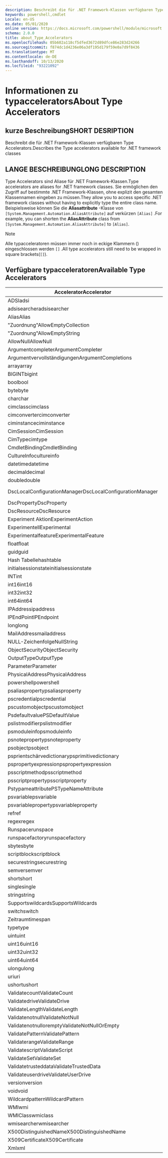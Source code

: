 ```yaml
---
description: Beschreibt die für .NET Framework-Klassen verfügbaren Type Accelerators.
keywords: powershell,cmdlet
Locale: en-US
ms.date: 05/01/2020
online version: https://docs.microsoft.com/powershell/module/microsoft.powershell.core/about/about_type_accelerators?view=powershell-6.0&WT.mc_id=ps-gethelp
schema: 2.0.0
title: about_Type_Accelerators
ms.openlocfilehash: 05b602a118cf5dfed3672d89dfce86e283d24266
ms.sourcegitcommit: f874dc1d4236e06a3df195d179f59e0a7d9f8436
ms.translationtype: MT
ms.contentlocale: de-DE
ms.lasthandoff: 10/13/2020
ms.locfileid: "93221092"
---
```

# <a name="about-type-accelerators"></a><span data-ttu-id="50f4c-104">Informationen zu typaccelerators</span><span class="sxs-lookup"><span data-stu-id="50f4c-104">About Type Accelerators</span></span>

## <a name="short-desription"></a><span data-ttu-id="50f4c-105">kurze Beschreibung</span><span class="sxs-lookup"><span data-stu-id="50f4c-105">SHORT DESRIPTION</span></span>
<span data-ttu-id="50f4c-106">Beschreibt die für .NET Framework-Klassen verfügbaren Type Accelerators.</span><span class="sxs-lookup"><span data-stu-id="50f4c-106">Describes the Type accelerators available for .NET framework classes</span></span>

## <a name="long-description"></a><span data-ttu-id="50f4c-107">LANGE BESCHREIBUNG</span><span class="sxs-lookup"><span data-stu-id="50f4c-107">LONG DESCRIPTION</span></span>

<span data-ttu-id="50f4c-108">Type Accelerators sind Aliase für .NET Framework-Klassen.</span><span class="sxs-lookup"><span data-stu-id="50f4c-108">Type accelerators are aliases for .NET framework classes.</span></span> <span data-ttu-id="50f4c-109">Sie ermöglichen den Zugriff auf bestimmte .NET Framework-Klassen, ohne explizit den gesamten Klassennamen eingeben zu müssen.</span><span class="sxs-lookup"><span data-stu-id="50f4c-109">They allow you to access specific .NET framework classes without having to explicitly type the entire class name.</span></span> <span data-ttu-id="50f4c-110">Beispielsweise können Sie die **Aliasattribute** -Klasse von `[System.Management.Automation.AliasAttribute]` auf verkürzen `[Alias]` .</span><span class="sxs-lookup"><span data-stu-id="50f4c-110">For example, you can shorten the **AliasAttribute** class from `[System.Management.Automation.AliasAttribute]` to `[Alias]`.</span></span>

> [!NOTE]
> <span data-ttu-id="50f4c-111">Alle typacceleratoren müssen immer noch in eckige Klammern () eingeschlossen werden `[]` .</span><span class="sxs-lookup"><span data-stu-id="50f4c-111">All type accelerators still need to be wrapped in square brackets(`[]`).</span></span>

## <a name="available-type-accelerators"></a><span data-ttu-id="50f4c-112">Verfügbare typacceleratoren</span><span class="sxs-lookup"><span data-stu-id="50f4c-112">Available Type Accelerators</span></span>

|        <span data-ttu-id="50f4c-113">Accelerator</span><span class="sxs-lookup"><span data-stu-id="50f4c-113">Accelerator</span></span>          |                           <span data-ttu-id="50f4c-114">FullClassName</span><span class="sxs-lookup"><span data-stu-id="50f4c-114">Full Class Name</span></span>                           |
|---------------------------- | ------------------------------------------------------------------- |
|<span data-ttu-id="50f4c-115">ADSI</span><span class="sxs-lookup"><span data-stu-id="50f4c-115">adsi</span></span>                         | <span data-ttu-id="50f4c-116">System. Director yservices. Director yentry</span><span class="sxs-lookup"><span data-stu-id="50f4c-116">System.DirectoryServices.DirectoryEntry</span></span>                             |
|<span data-ttu-id="50f4c-117">adsisearcher</span><span class="sxs-lookup"><span data-stu-id="50f4c-117">adsisearcher</span></span>                 | <span data-ttu-id="50f4c-118">System. Director yservices. Director ysearcher</span><span class="sxs-lookup"><span data-stu-id="50f4c-118">System.DirectoryServices.DirectorySearcher</span></span>                          |
|<span data-ttu-id="50f4c-119">Alias</span><span class="sxs-lookup"><span data-stu-id="50f4c-119">Alias</span></span>                        | <span data-ttu-id="50f4c-120">System. Management. Automation. Aliasattribute</span><span class="sxs-lookup"><span data-stu-id="50f4c-120">System.Management.Automation.AliasAttribute</span></span>                         |
|<span data-ttu-id="50f4c-121">"Zuordnung"</span><span class="sxs-lookup"><span data-stu-id="50f4c-121">AllowEmptyCollection</span></span>         | <span data-ttu-id="50f4c-122">System. Management. Automation. zuwemptycollectionattribute</span><span class="sxs-lookup"><span data-stu-id="50f4c-122">System.Management.Automation.AllowEmptyCollectionAttribute</span></span>          |
|<span data-ttu-id="50f4c-123">"Zuordnung"</span><span class="sxs-lookup"><span data-stu-id="50f4c-123">AllowEmptyString</span></span>             | <span data-ttu-id="50f4c-124">System. Management. Automation. zuwemptystringattribute</span><span class="sxs-lookup"><span data-stu-id="50f4c-124">System.Management.Automation.AllowEmptyStringAttribute</span></span>              |
|<span data-ttu-id="50f4c-125">AllowNull</span><span class="sxs-lookup"><span data-stu-id="50f4c-125">AllowNull</span></span>                    | <span data-ttu-id="50f4c-126">System. Management. Automation. allownullattribute</span><span class="sxs-lookup"><span data-stu-id="50f4c-126">System.Management.Automation.AllowNullAttribute</span></span>                     |
|<span data-ttu-id="50f4c-127">Argumentcompleter</span><span class="sxs-lookup"><span data-stu-id="50f4c-127">ArgumentCompleter</span></span>            | <span data-ttu-id="50f4c-128">System. Management. Automation. argumentcompleterattribute</span><span class="sxs-lookup"><span data-stu-id="50f4c-128">System.Management.Automation.ArgumentCompleterAttribute</span></span>             |
|<span data-ttu-id="50f4c-129">Argumentvervollständigungen</span><span class="sxs-lookup"><span data-stu-id="50f4c-129">ArgumentCompletions</span></span>          | <span data-ttu-id="50f4c-130">System. Management. Automation. argumentcompletionsattribute</span><span class="sxs-lookup"><span data-stu-id="50f4c-130">System.Management.Automation.ArgumentCompletionsAttribute</span></span>           |
|<span data-ttu-id="50f4c-131">array</span><span class="sxs-lookup"><span data-stu-id="50f4c-131">array</span></span>                        | <span data-ttu-id="50f4c-132">System.Array</span><span class="sxs-lookup"><span data-stu-id="50f4c-132">System.Array</span></span>                                                        |
|<span data-ttu-id="50f4c-133">BIGINT</span><span class="sxs-lookup"><span data-stu-id="50f4c-133">bigint</span></span>                       | <span data-ttu-id="50f4c-134">System. Numerics. BigInteger</span><span class="sxs-lookup"><span data-stu-id="50f4c-134">System.Numerics.BigInteger</span></span>                                          |
|<span data-ttu-id="50f4c-135">bool</span><span class="sxs-lookup"><span data-stu-id="50f4c-135">bool</span></span>                         | <span data-ttu-id="50f4c-136">System.Boolean</span><span class="sxs-lookup"><span data-stu-id="50f4c-136">System.Boolean</span></span>                                                      |
|<span data-ttu-id="50f4c-137">byte</span><span class="sxs-lookup"><span data-stu-id="50f4c-137">byte</span></span>                         | <span data-ttu-id="50f4c-138">System.Byte</span><span class="sxs-lookup"><span data-stu-id="50f4c-138">System.Byte</span></span>                                                         |
|<span data-ttu-id="50f4c-139">char</span><span class="sxs-lookup"><span data-stu-id="50f4c-139">char</span></span>                         | <span data-ttu-id="50f4c-140">System.Char</span><span class="sxs-lookup"><span data-stu-id="50f4c-140">System.Char</span></span>                                                         |
|<span data-ttu-id="50f4c-141">cimclass</span><span class="sxs-lookup"><span data-stu-id="50f4c-141">cimclass</span></span>                     | <span data-ttu-id="50f4c-142">Microsoft. Management. Infrastructure. cimclass</span><span class="sxs-lookup"><span data-stu-id="50f4c-142">Microsoft.Management.Infrastructure.CimClass</span></span>                        |
|<span data-ttu-id="50f4c-143">cimconverter</span><span class="sxs-lookup"><span data-stu-id="50f4c-143">cimconverter</span></span>                 | <span data-ttu-id="50f4c-144">Microsoft. Management. Infrastructure. cimconverter</span><span class="sxs-lookup"><span data-stu-id="50f4c-144">Microsoft.Management.Infrastructure.CimConverter</span></span>                    |
|<span data-ttu-id="50f4c-145">ciminstance</span><span class="sxs-lookup"><span data-stu-id="50f4c-145">ciminstance</span></span>                  | <span data-ttu-id="50f4c-146">Microsoft.Management.Infrastructure.CimInstance</span><span class="sxs-lookup"><span data-stu-id="50f4c-146">Microsoft.Management.Infrastructure.CimInstance</span></span>                     |
|<span data-ttu-id="50f4c-147">CimSession</span><span class="sxs-lookup"><span data-stu-id="50f4c-147">CimSession</span></span>                   | <span data-ttu-id="50f4c-148">Microsoft.Management.Infrastructure.CimSession</span><span class="sxs-lookup"><span data-stu-id="50f4c-148">Microsoft.Management.Infrastructure.CimSession</span></span>                      |
|<span data-ttu-id="50f4c-149">CimType</span><span class="sxs-lookup"><span data-stu-id="50f4c-149">cimtype</span></span>                      | <span data-ttu-id="50f4c-150">Microsoft. Management. Infrastructure. CimType</span><span class="sxs-lookup"><span data-stu-id="50f4c-150">Microsoft.Management.Infrastructure.CimType</span></span>                         |
|<span data-ttu-id="50f4c-151">CmdletBinding</span><span class="sxs-lookup"><span data-stu-id="50f4c-151">CmdletBinding</span></span>                | <span data-ttu-id="50f4c-152">System. Management. Automation. cmdletbindingattribute</span><span class="sxs-lookup"><span data-stu-id="50f4c-152">System.Management.Automation.CmdletBindingAttribute</span></span>                 |
|<span data-ttu-id="50f4c-153">CultureInfo</span><span class="sxs-lookup"><span data-stu-id="50f4c-153">cultureinfo</span></span>                  | <span data-ttu-id="50f4c-154">System. Globalization. CultureInfo</span><span class="sxs-lookup"><span data-stu-id="50f4c-154">System.Globalization.CultureInfo</span></span>                                    |
|<span data-ttu-id="50f4c-155">datetime</span><span class="sxs-lookup"><span data-stu-id="50f4c-155">datetime</span></span>                     | <span data-ttu-id="50f4c-156">System.DateTime</span><span class="sxs-lookup"><span data-stu-id="50f4c-156">System.DateTime</span></span>                                                     |
|<span data-ttu-id="50f4c-157">decimal</span><span class="sxs-lookup"><span data-stu-id="50f4c-157">decimal</span></span>                      | <span data-ttu-id="50f4c-158">System.Decimal</span><span class="sxs-lookup"><span data-stu-id="50f4c-158">System.Decimal</span></span>                                                      |
|<span data-ttu-id="50f4c-159">double</span><span class="sxs-lookup"><span data-stu-id="50f4c-159">double</span></span>                       | <span data-ttu-id="50f4c-160">System.Double</span><span class="sxs-lookup"><span data-stu-id="50f4c-160">System.Double</span></span>                                                       |
|<span data-ttu-id="50f4c-161">DscLocalConfigurationManager</span><span class="sxs-lookup"><span data-stu-id="50f4c-161">DscLocalConfigurationManager</span></span> | <span data-ttu-id="50f4c-162">System. Management. Automation. dsclocalconfigurationmanagerattribute</span><span class="sxs-lookup"><span data-stu-id="50f4c-162">System.Management.Automation.DscLocalConfigurationManagerAttribute</span></span>  |
|<span data-ttu-id="50f4c-163">DscProperty</span><span class="sxs-lookup"><span data-stu-id="50f4c-163">DscProperty</span></span>                  | <span data-ttu-id="50f4c-164">System. Management. Automation. dscpropertyattribute</span><span class="sxs-lookup"><span data-stu-id="50f4c-164">System.Management.Automation.DscPropertyAttribute</span></span>                   |
|<span data-ttu-id="50f4c-165">DscResource</span><span class="sxs-lookup"><span data-stu-id="50f4c-165">DscResource</span></span>                  | <span data-ttu-id="50f4c-166">System. Management. Automation. dscresourceattribute</span><span class="sxs-lookup"><span data-stu-id="50f4c-166">System.Management.Automation.DscResourceAttribute</span></span>                   |
|<span data-ttu-id="50f4c-167">Experiment Aktion</span><span class="sxs-lookup"><span data-stu-id="50f4c-167">ExperimentAction</span></span>             | <span data-ttu-id="50f4c-168">System. Management. Automation. Experiment Action</span><span class="sxs-lookup"><span data-stu-id="50f4c-168">System.Management.Automation.ExperimentAction</span></span>                       |
|<span data-ttu-id="50f4c-169">Experimentell</span><span class="sxs-lookup"><span data-stu-id="50f4c-169">Experimental</span></span>                 | <span data-ttu-id="50f4c-170">System. Management. Automation. ExperimentalAttribute</span><span class="sxs-lookup"><span data-stu-id="50f4c-170">System.Management.Automation.ExperimentalAttribute</span></span>                  |
|<span data-ttu-id="50f4c-171">Experimentalfeature</span><span class="sxs-lookup"><span data-stu-id="50f4c-171">ExperimentalFeature</span></span>          | <span data-ttu-id="50f4c-172">System. Management. Automation. experimentalfeature</span><span class="sxs-lookup"><span data-stu-id="50f4c-172">System.Management.Automation.ExperimentalFeature</span></span>                    |
|<span data-ttu-id="50f4c-173">float</span><span class="sxs-lookup"><span data-stu-id="50f4c-173">float</span></span>                        | <span data-ttu-id="50f4c-174">System.Single</span><span class="sxs-lookup"><span data-stu-id="50f4c-174">System.Single</span></span>                                                       |
|<span data-ttu-id="50f4c-175">guid</span><span class="sxs-lookup"><span data-stu-id="50f4c-175">guid</span></span>                         | <span data-ttu-id="50f4c-176">System.Guid</span><span class="sxs-lookup"><span data-stu-id="50f4c-176">System.Guid</span></span>                                                         |
|<span data-ttu-id="50f4c-177">Hash Tabelle</span><span class="sxs-lookup"><span data-stu-id="50f4c-177">hashtable</span></span>                    | <span data-ttu-id="50f4c-178">System.Collections.Hashtable</span><span class="sxs-lookup"><span data-stu-id="50f4c-178">System.Collections.Hashtable</span></span>                                        |
|<span data-ttu-id="50f4c-179">initialsessionstate</span><span class="sxs-lookup"><span data-stu-id="50f4c-179">initialsessionstate</span></span>          | <span data-ttu-id="50f4c-180">System.Management.Automation.Runspaces.Initialsessionstate</span><span class="sxs-lookup"><span data-stu-id="50f4c-180">System.Management.Automation.Runspaces.InitialSessionState</span></span>          |
|<span data-ttu-id="50f4c-181">INT</span><span class="sxs-lookup"><span data-stu-id="50f4c-181">int</span></span>                          | <span data-ttu-id="50f4c-182">System.Int32</span><span class="sxs-lookup"><span data-stu-id="50f4c-182">System.Int32</span></span>                                                        |
|<span data-ttu-id="50f4c-183">int16</span><span class="sxs-lookup"><span data-stu-id="50f4c-183">int16</span></span>                        | <span data-ttu-id="50f4c-184">System.Int16</span><span class="sxs-lookup"><span data-stu-id="50f4c-184">System.Int16</span></span>                                                        |
|<span data-ttu-id="50f4c-185">int32</span><span class="sxs-lookup"><span data-stu-id="50f4c-185">int32</span></span>                        | <span data-ttu-id="50f4c-186">System.Int32</span><span class="sxs-lookup"><span data-stu-id="50f4c-186">System.Int32</span></span>                                                        |
|<span data-ttu-id="50f4c-187">int64</span><span class="sxs-lookup"><span data-stu-id="50f4c-187">int64</span></span>                        | <span data-ttu-id="50f4c-188">System.Int64</span><span class="sxs-lookup"><span data-stu-id="50f4c-188">System.Int64</span></span>                                                        |
|<span data-ttu-id="50f4c-189">IPAddress</span><span class="sxs-lookup"><span data-stu-id="50f4c-189">ipaddress</span></span>                    | <span data-ttu-id="50f4c-190">System .net. IPAddress</span><span class="sxs-lookup"><span data-stu-id="50f4c-190">System.Net.IPAddress</span></span>                                                |
|<span data-ttu-id="50f4c-191">IPEndPoint</span><span class="sxs-lookup"><span data-stu-id="50f4c-191">IPEndpoint</span></span>                   | <span data-ttu-id="50f4c-192">System .net. ipdpoint</span><span class="sxs-lookup"><span data-stu-id="50f4c-192">System.Net.IPEndPoint</span></span>                                               |
|<span data-ttu-id="50f4c-193">long</span><span class="sxs-lookup"><span data-stu-id="50f4c-193">long</span></span>                         | <span data-ttu-id="50f4c-194">System.Int64</span><span class="sxs-lookup"><span data-stu-id="50f4c-194">System.Int64</span></span>                                                        |
|<span data-ttu-id="50f4c-195">MailAddress</span><span class="sxs-lookup"><span data-stu-id="50f4c-195">mailaddress</span></span>                  | <span data-ttu-id="50f4c-196">System .net. Mail. MailAddress</span><span class="sxs-lookup"><span data-stu-id="50f4c-196">System.Net.Mail.MailAddress</span></span>                                         |
|<span data-ttu-id="50f4c-197">NULL-Zeichenfolge</span><span class="sxs-lookup"><span data-stu-id="50f4c-197">NullString</span></span>                   | <span data-ttu-id="50f4c-198">System. Management. Automation. Language. NullString</span><span class="sxs-lookup"><span data-stu-id="50f4c-198">System.Management.Automation.Language.NullString</span></span>                    |
|<span data-ttu-id="50f4c-199">ObjectSecurity</span><span class="sxs-lookup"><span data-stu-id="50f4c-199">ObjectSecurity</span></span>               | <span data-ttu-id="50f4c-200">System. Security. AccessControl. ObjectSecurity</span><span class="sxs-lookup"><span data-stu-id="50f4c-200">System.Security.AccessControl.ObjectSecurity</span></span>                        |
|<span data-ttu-id="50f4c-201">OutputType</span><span class="sxs-lookup"><span data-stu-id="50f4c-201">OutputType</span></span>                   | <span data-ttu-id="50f4c-202">System. Management. Automation. outputtypeer Attribute</span><span class="sxs-lookup"><span data-stu-id="50f4c-202">System.Management.Automation.OutputTypeAttribute</span></span>                    |
|<span data-ttu-id="50f4c-203">Parameter</span><span class="sxs-lookup"><span data-stu-id="50f4c-203">Parameter</span></span>                    | <span data-ttu-id="50f4c-204">System. Management. Automation. ParameterAttribute</span><span class="sxs-lookup"><span data-stu-id="50f4c-204">System.Management.Automation.ParameterAttribute</span></span>                     |
|<span data-ttu-id="50f4c-205">PhysicalAddress</span><span class="sxs-lookup"><span data-stu-id="50f4c-205">PhysicalAddress</span></span>              | <span data-ttu-id="50f4c-206">System .net. Network Information. PhysicalAddress</span><span class="sxs-lookup"><span data-stu-id="50f4c-206">System.Net.NetworkInformation.PhysicalAddress</span></span>                       |
|<span data-ttu-id="50f4c-207">powershell</span><span class="sxs-lookup"><span data-stu-id="50f4c-207">powershell</span></span>                   | <span data-ttu-id="50f4c-208">System. Management. Automation. PowerShell</span><span class="sxs-lookup"><span data-stu-id="50f4c-208">System.Management.Automation.PowerShell</span></span>                             |
|<span data-ttu-id="50f4c-209">psaliasproperty</span><span class="sxs-lookup"><span data-stu-id="50f4c-209">psaliasproperty</span></span>              | <span data-ttu-id="50f4c-210">System. Management. Automation. psaliasproperty</span><span class="sxs-lookup"><span data-stu-id="50f4c-210">System.Management.Automation.PSAliasProperty</span></span>                        |
|<span data-ttu-id="50f4c-211">pscredential</span><span class="sxs-lookup"><span data-stu-id="50f4c-211">pscredential</span></span>                 | <span data-ttu-id="50f4c-212">System. Management. Automation. PSCredential</span><span class="sxs-lookup"><span data-stu-id="50f4c-212">System.Management.Automation.PSCredential</span></span>                           |
|<span data-ttu-id="50f4c-213">pscustomobject</span><span class="sxs-lookup"><span data-stu-id="50f4c-213">pscustomobject</span></span>               | <span data-ttu-id="50f4c-214">System. Management. Automation. psobject</span><span class="sxs-lookup"><span data-stu-id="50f4c-214">System.Management.Automation.PSObject</span></span>                               |
|<span data-ttu-id="50f4c-215">Psdefaultvalue</span><span class="sxs-lookup"><span data-stu-id="50f4c-215">PSDefaultValue</span></span>               | <span data-ttu-id="50f4c-216">System.Management.Automation.PSDefaultvalueattribute</span><span class="sxs-lookup"><span data-stu-id="50f4c-216">System.Management.Automation.PSDefaultValueAttribute</span></span>                |
|<span data-ttu-id="50f4c-217">pslistmodifier</span><span class="sxs-lookup"><span data-stu-id="50f4c-217">pslistmodifier</span></span>               | <span data-ttu-id="50f4c-218">System. Management. Automation. pslistmodifier</span><span class="sxs-lookup"><span data-stu-id="50f4c-218">System.Management.Automation.PSListModifier</span></span>                         |
|<span data-ttu-id="50f4c-219">psmoduleinfo</span><span class="sxs-lookup"><span data-stu-id="50f4c-219">psmoduleinfo</span></span>                 | <span data-ttu-id="50f4c-220">System. Management. Automation. psmoduleinfo</span><span class="sxs-lookup"><span data-stu-id="50f4c-220">System.Management.Automation.PSModuleInfo</span></span>                           |
|<span data-ttu-id="50f4c-221">psnoteproperty</span><span class="sxs-lookup"><span data-stu-id="50f4c-221">psnoteproperty</span></span>               | <span data-ttu-id="50f4c-222">System. Management. Automation. psnoteproperty</span><span class="sxs-lookup"><span data-stu-id="50f4c-222">System.Management.Automation.PSNoteProperty</span></span>                         |
|<span data-ttu-id="50f4c-223">psobject</span><span class="sxs-lookup"><span data-stu-id="50f4c-223">psobject</span></span>                     | <span data-ttu-id="50f4c-224">System. Management. Automation. psobject</span><span class="sxs-lookup"><span data-stu-id="50f4c-224">System.Management.Automation.PSObject</span></span>                               |
|<span data-ttu-id="50f4c-225">psprientschärvedictionary</span><span class="sxs-lookup"><span data-stu-id="50f4c-225">psprimitivedictionary</span></span>        | <span data-ttu-id="50f4c-226">System. Management. Automation. psprientschärvedictionary</span><span class="sxs-lookup"><span data-stu-id="50f4c-226">System.Management.Automation.PSPrimitiveDictionary</span></span>                  |
|<span data-ttu-id="50f4c-227">pspropertyexpression</span><span class="sxs-lookup"><span data-stu-id="50f4c-227">pspropertyexpression</span></span>         | <span data-ttu-id="50f4c-228">Microsoft. PowerShell. Commands. pspropertyexpression</span><span class="sxs-lookup"><span data-stu-id="50f4c-228">Microsoft.PowerShell.Commands.PSPropertyExpression</span></span>                  |
|<span data-ttu-id="50f4c-229">psscriptmethod</span><span class="sxs-lookup"><span data-stu-id="50f4c-229">psscriptmethod</span></span>               | <span data-ttu-id="50f4c-230">System. Management. Automation. psscriptmethod</span><span class="sxs-lookup"><span data-stu-id="50f4c-230">System.Management.Automation.PSScriptMethod</span></span>                         |
|<span data-ttu-id="50f4c-231">psscriptproperty</span><span class="sxs-lookup"><span data-stu-id="50f4c-231">psscriptproperty</span></span>             | <span data-ttu-id="50f4c-232">System. Management. Automation. psscriptproperty</span><span class="sxs-lookup"><span data-stu-id="50f4c-232">System.Management.Automation.PSScriptProperty</span></span>                       |
|<span data-ttu-id="50f4c-233">Pstypameattribute</span><span class="sxs-lookup"><span data-stu-id="50f4c-233">PSTypeNameAttribute</span></span>          | <span data-ttu-id="50f4c-234">System. Management. Automation. pstypameattribute</span><span class="sxs-lookup"><span data-stu-id="50f4c-234">System.Management.Automation.PSTypeNameAttribute</span></span>                    |
|<span data-ttu-id="50f4c-235">psvariable</span><span class="sxs-lookup"><span data-stu-id="50f4c-235">psvariable</span></span>                   | <span data-ttu-id="50f4c-236">System. Management. Automation. psvariable</span><span class="sxs-lookup"><span data-stu-id="50f4c-236">System.Management.Automation.PSVariable</span></span>                             |
|<span data-ttu-id="50f4c-237">psvariableproperty</span><span class="sxs-lookup"><span data-stu-id="50f4c-237">psvariableproperty</span></span>           | <span data-ttu-id="50f4c-238">System. Management. Automation. psvariableproperty</span><span class="sxs-lookup"><span data-stu-id="50f4c-238">System.Management.Automation.PSVariableProperty</span></span>                     |
|<span data-ttu-id="50f4c-239">ref</span><span class="sxs-lookup"><span data-stu-id="50f4c-239">ref</span></span>                          | <span data-ttu-id="50f4c-240">System. Management. Automation. psreference</span><span class="sxs-lookup"><span data-stu-id="50f4c-240">System.Management.Automation.PSReference</span></span>                            |
|<span data-ttu-id="50f4c-241">regex</span><span class="sxs-lookup"><span data-stu-id="50f4c-241">regex</span></span>                        | <span data-ttu-id="50f4c-242">System.Text.RegularExpressions.Regex</span><span class="sxs-lookup"><span data-stu-id="50f4c-242">System.Text.RegularExpressions.Regex</span></span>                                |
|<span data-ttu-id="50f4c-243">Runspace</span><span class="sxs-lookup"><span data-stu-id="50f4c-243">runspace</span></span>                     | <span data-ttu-id="50f4c-244">System. Management. Automation. Runspaces. Runspace</span><span class="sxs-lookup"><span data-stu-id="50f4c-244">System.Management.Automation.Runspaces.Runspace</span></span>                     |
|<span data-ttu-id="50f4c-245">runspacefactory</span><span class="sxs-lookup"><span data-stu-id="50f4c-245">runspacefactory</span></span>              | <span data-ttu-id="50f4c-246">System. Management. Automation. Runspaces. runspacefactory</span><span class="sxs-lookup"><span data-stu-id="50f4c-246">System.Management.Automation.Runspaces.RunspaceFactory</span></span>              |
|<span data-ttu-id="50f4c-247">sbyte</span><span class="sxs-lookup"><span data-stu-id="50f4c-247">sbyte</span></span>                        | <span data-ttu-id="50f4c-248">System.SByte</span><span class="sxs-lookup"><span data-stu-id="50f4c-248">System.SByte</span></span>                                                        |
|<span data-ttu-id="50f4c-249">scriptblock</span><span class="sxs-lookup"><span data-stu-id="50f4c-249">scriptblock</span></span>                  | <span data-ttu-id="50f4c-250">System. Management. Automation. ScriptBlock</span><span class="sxs-lookup"><span data-stu-id="50f4c-250">System.Management.Automation.ScriptBlock</span></span>                            |
|<span data-ttu-id="50f4c-251">securestring</span><span class="sxs-lookup"><span data-stu-id="50f4c-251">securestring</span></span>                 | <span data-ttu-id="50f4c-252">System.Security.SecureString</span><span class="sxs-lookup"><span data-stu-id="50f4c-252">System.Security.SecureString</span></span>                                        |
|<span data-ttu-id="50f4c-253">semver</span><span class="sxs-lookup"><span data-stu-id="50f4c-253">semver</span></span>                       | <span data-ttu-id="50f4c-254">System. Management. Automation. semanticversion</span><span class="sxs-lookup"><span data-stu-id="50f4c-254">System.Management.Automation.SemanticVersion</span></span>                        |
|<span data-ttu-id="50f4c-255">short</span><span class="sxs-lookup"><span data-stu-id="50f4c-255">short</span></span>                        | <span data-ttu-id="50f4c-256">System.Int16</span><span class="sxs-lookup"><span data-stu-id="50f4c-256">System.Int16</span></span>                                                        |
|<span data-ttu-id="50f4c-257">single</span><span class="sxs-lookup"><span data-stu-id="50f4c-257">single</span></span>                       | <span data-ttu-id="50f4c-258">System.Single</span><span class="sxs-lookup"><span data-stu-id="50f4c-258">System.Single</span></span>                                                       |
|<span data-ttu-id="50f4c-259">string</span><span class="sxs-lookup"><span data-stu-id="50f4c-259">string</span></span>                       | <span data-ttu-id="50f4c-260">System.String</span><span class="sxs-lookup"><span data-stu-id="50f4c-260">System.String</span></span>                                                       |
|<span data-ttu-id="50f4c-261">Supportswildcards</span><span class="sxs-lookup"><span data-stu-id="50f4c-261">SupportsWildcards</span></span>            | <span data-ttu-id="50f4c-262">System. Management. Automation. supportswildcardsattribute</span><span class="sxs-lookup"><span data-stu-id="50f4c-262">System.Management.Automation.SupportsWildcardsAttribute</span></span>             |
|<span data-ttu-id="50f4c-263">switch</span><span class="sxs-lookup"><span data-stu-id="50f4c-263">switch</span></span>                       | <span data-ttu-id="50f4c-264">System.Management.Automation.SwitchParameter</span><span class="sxs-lookup"><span data-stu-id="50f4c-264">System.Management.Automation.SwitchParameter</span></span>                        |
|<span data-ttu-id="50f4c-265">Zeitraum</span><span class="sxs-lookup"><span data-stu-id="50f4c-265">timespan</span></span>                     | <span data-ttu-id="50f4c-266">System.TimeSpan</span><span class="sxs-lookup"><span data-stu-id="50f4c-266">System.TimeSpan</span></span>                                                     |
|<span data-ttu-id="50f4c-267">type</span><span class="sxs-lookup"><span data-stu-id="50f4c-267">type</span></span>                         | <span data-ttu-id="50f4c-268">System.Type</span><span class="sxs-lookup"><span data-stu-id="50f4c-268">System.Type</span></span>                                                         |
|<span data-ttu-id="50f4c-269">uint</span><span class="sxs-lookup"><span data-stu-id="50f4c-269">uint</span></span>                         | <span data-ttu-id="50f4c-270">System.UInt32</span><span class="sxs-lookup"><span data-stu-id="50f4c-270">System.UInt32</span></span>                                                       |
|<span data-ttu-id="50f4c-271">uint16</span><span class="sxs-lookup"><span data-stu-id="50f4c-271">uint16</span></span>                       | <span data-ttu-id="50f4c-272">System.UInt16</span><span class="sxs-lookup"><span data-stu-id="50f4c-272">System.UInt16</span></span>                                                       |
|<span data-ttu-id="50f4c-273">uint32</span><span class="sxs-lookup"><span data-stu-id="50f4c-273">uint32</span></span>                       | <span data-ttu-id="50f4c-274">System.UInt32</span><span class="sxs-lookup"><span data-stu-id="50f4c-274">System.UInt32</span></span>                                                       |
|<span data-ttu-id="50f4c-275">uint64</span><span class="sxs-lookup"><span data-stu-id="50f4c-275">uint64</span></span>                       | <span data-ttu-id="50f4c-276">System.UInt64</span><span class="sxs-lookup"><span data-stu-id="50f4c-276">System.UInt64</span></span>                                                       |
|<span data-ttu-id="50f4c-277">ulong</span><span class="sxs-lookup"><span data-stu-id="50f4c-277">ulong</span></span>                        | <span data-ttu-id="50f4c-278">System.UInt64</span><span class="sxs-lookup"><span data-stu-id="50f4c-278">System.UInt64</span></span>                                                       |
|<span data-ttu-id="50f4c-279">uri</span><span class="sxs-lookup"><span data-stu-id="50f4c-279">uri</span></span>                          | <span data-ttu-id="50f4c-280">System.Uri</span><span class="sxs-lookup"><span data-stu-id="50f4c-280">System.Uri</span></span>                                                          |
|<span data-ttu-id="50f4c-281">ushort</span><span class="sxs-lookup"><span data-stu-id="50f4c-281">ushort</span></span>                       | <span data-ttu-id="50f4c-282">System.UInt16</span><span class="sxs-lookup"><span data-stu-id="50f4c-282">System.UInt16</span></span>                                                       |
|<span data-ttu-id="50f4c-283">Validatecount</span><span class="sxs-lookup"><span data-stu-id="50f4c-283">ValidateCount</span></span>                | <span data-ttu-id="50f4c-284">System. Management. Automation. validatezähltattribute</span><span class="sxs-lookup"><span data-stu-id="50f4c-284">System.Management.Automation.ValidateCountAttribute</span></span>                 |
|<span data-ttu-id="50f4c-285">Validatedrive</span><span class="sxs-lookup"><span data-stu-id="50f4c-285">ValidateDrive</span></span>                | <span data-ttu-id="50f4c-286">System. Management. Automation. validatedriveattribute</span><span class="sxs-lookup"><span data-stu-id="50f4c-286">System.Management.Automation.ValidateDriveAttribute</span></span>                 |
|<span data-ttu-id="50f4c-287">ValidateLength</span><span class="sxs-lookup"><span data-stu-id="50f4c-287">ValidateLength</span></span>               | <span data-ttu-id="50f4c-288">System. Management. Automation. validatelengthattribute</span><span class="sxs-lookup"><span data-stu-id="50f4c-288">System.Management.Automation.ValidateLengthAttribute</span></span>                |
|<span data-ttu-id="50f4c-289">Validatenotnull</span><span class="sxs-lookup"><span data-stu-id="50f4c-289">ValidateNotNull</span></span>              | <span data-ttu-id="50f4c-290">System. Management. Automation. validatenotnullattribute</span><span class="sxs-lookup"><span data-stu-id="50f4c-290">System.Management.Automation.ValidateNotNullAttribute</span></span>               |
|<span data-ttu-id="50f4c-291">Validatenotnullorempty</span><span class="sxs-lookup"><span data-stu-id="50f4c-291">ValidateNotNullOrEmpty</span></span>       | <span data-ttu-id="50f4c-292">System. Management. Automation. validatenotnulloremptyattribute</span><span class="sxs-lookup"><span data-stu-id="50f4c-292">System.Management.Automation.ValidateNotNullOrEmptyAttribute</span></span>        |
|<span data-ttu-id="50f4c-293">ValidatePattern</span><span class="sxs-lookup"><span data-stu-id="50f4c-293">ValidatePattern</span></span>              | <span data-ttu-id="50f4c-294">System. Management. Automation. validatepatternattribute</span><span class="sxs-lookup"><span data-stu-id="50f4c-294">System.Management.Automation.ValidatePatternAttribute</span></span>               |
|<span data-ttu-id="50f4c-295">Validaterange</span><span class="sxs-lookup"><span data-stu-id="50f4c-295">ValidateRange</span></span>                | <span data-ttu-id="50f4c-296">System. Management. Automation. validaterangeattribute</span><span class="sxs-lookup"><span data-stu-id="50f4c-296">System.Management.Automation.ValidateRangeAttribute</span></span>                 |
|<span data-ttu-id="50f4c-297">Validatescript</span><span class="sxs-lookup"><span data-stu-id="50f4c-297">ValidateScript</span></span>               | <span data-ttu-id="50f4c-298">System. Management. Automation. validatescriptattribute</span><span class="sxs-lookup"><span data-stu-id="50f4c-298">System.Management.Automation.ValidateScriptAttribute</span></span>                |
|<span data-ttu-id="50f4c-299">ValidateSet</span><span class="sxs-lookup"><span data-stu-id="50f4c-299">ValidateSet</span></span>                  | <span data-ttu-id="50f4c-300">System. Management. Automation. validatesetattribute</span><span class="sxs-lookup"><span data-stu-id="50f4c-300">System.Management.Automation.ValidateSetAttribute</span></span>                   |
|<span data-ttu-id="50f4c-301">Validatetrusteddata</span><span class="sxs-lookup"><span data-stu-id="50f4c-301">ValidateTrustedData</span></span>          | <span data-ttu-id="50f4c-302">System. Management. Automation. validatetrusteddataattribute</span><span class="sxs-lookup"><span data-stu-id="50f4c-302">System.Management.Automation.ValidateTrustedDataAttribute</span></span>           |
|<span data-ttu-id="50f4c-303">Validateuserdrive</span><span class="sxs-lookup"><span data-stu-id="50f4c-303">ValidateUserDrive</span></span>            | <span data-ttu-id="50f4c-304">System. Management. Automation. validateuserdriveattribute</span><span class="sxs-lookup"><span data-stu-id="50f4c-304">System.Management.Automation.ValidateUserDriveAttribute</span></span>             |
|<span data-ttu-id="50f4c-305">version</span><span class="sxs-lookup"><span data-stu-id="50f4c-305">version</span></span>                      | <span data-ttu-id="50f4c-306">System.Version</span><span class="sxs-lookup"><span data-stu-id="50f4c-306">System.Version</span></span>                                                      |
|<span data-ttu-id="50f4c-307">void</span><span class="sxs-lookup"><span data-stu-id="50f4c-307">void</span></span>                         | <span data-ttu-id="50f4c-308">System.Void</span><span class="sxs-lookup"><span data-stu-id="50f4c-308">System.Void</span></span>                                                         |
|<span data-ttu-id="50f4c-309">Wildcardpattern</span><span class="sxs-lookup"><span data-stu-id="50f4c-309">WildcardPattern</span></span>              | <span data-ttu-id="50f4c-310">System. Management. Automation. wildcardpattern</span><span class="sxs-lookup"><span data-stu-id="50f4c-310">System.Management.Automation.WildcardPattern</span></span>                        |
|<span data-ttu-id="50f4c-311">WMI</span><span class="sxs-lookup"><span data-stu-id="50f4c-311">wmi</span></span>                          | <span data-ttu-id="50f4c-312">System. Management. ManagementObject</span><span class="sxs-lookup"><span data-stu-id="50f4c-312">System.Management.ManagementObject</span></span>                                  |
|<span data-ttu-id="50f4c-313">WMIClass</span><span class="sxs-lookup"><span data-stu-id="50f4c-313">wmiclass</span></span>                     | <span data-ttu-id="50f4c-314">System. Management. ManagementClass</span><span class="sxs-lookup"><span data-stu-id="50f4c-314">System.Management.ManagementClass</span></span>                                   |
|<span data-ttu-id="50f4c-315">wmisearcher</span><span class="sxs-lookup"><span data-stu-id="50f4c-315">wmisearcher</span></span>                  | <span data-ttu-id="50f4c-316">System. Management. ManagementObjectSearcher</span><span class="sxs-lookup"><span data-stu-id="50f4c-316">System.Management.ManagementObjectSearcher</span></span>                          |
|<span data-ttu-id="50f4c-317">X500DistinguishedName</span><span class="sxs-lookup"><span data-stu-id="50f4c-317">X500DistinguishedName</span></span>        | <span data-ttu-id="50f4c-318">System.Security.Cryptography.X509Certificates.X500DistinguishedName</span><span class="sxs-lookup"><span data-stu-id="50f4c-318">System.Security.Cryptography.X509Certificates.X500DistinguishedName</span></span> |
|<span data-ttu-id="50f4c-319">X509Certificate</span><span class="sxs-lookup"><span data-stu-id="50f4c-319">X509Certificate</span></span>              | <span data-ttu-id="50f4c-320">System.Security.Cryptography.X509Certificates.X509Certificate</span><span class="sxs-lookup"><span data-stu-id="50f4c-320">System.Security.Cryptography.X509Certificates.X509Certificate</span></span>       |
|<span data-ttu-id="50f4c-321">Xml</span><span class="sxs-lookup"><span data-stu-id="50f4c-321">xml</span></span>                          | <span data-ttu-id="50f4c-322">System.Xml.XmlDocument</span><span class="sxs-lookup"><span data-stu-id="50f4c-322">System.Xml.XmlDocument</span></span>                                              |
